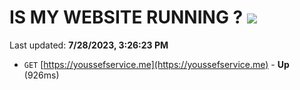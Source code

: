 # IS MY WEBSITE RUNNING ? [![](https://img.shields.io/static/v1?label=Sponsor&message=%E2%9D%A4&logo=GitHub&color=%23fe8e86)](https://github.com/sponsors/<username>)

Last updated: **7/28/2023, 3:26:23 PM**

- `GET` [https://youssefservice.me](https://youssefservice.me) - **Up** (926ms)
